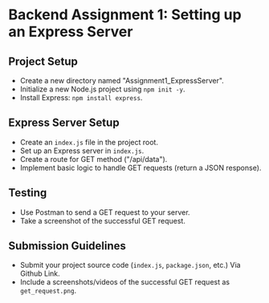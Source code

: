 # Backend Assignment 1: Setting up an Express Server

## Project Setup
- Create a new directory named "Assignment1_ExpressServer".
- Initialize a new Node.js project using `npm init -y`.
- Install Express: `npm install express`.

## Express Server Setup
- Create an `index.js` file in the project root.
- Set up an Express server in `index.js`.
- Create a route for GET method ("/api/data").
- Implement basic logic to handle GET requests (return a JSON response).

## Testing
- Use Postman to send a GET request to your server.
- Take a screenshot of the successful GET request.

## Submission Guidelines
- Submit your project source code (`index.js`, `package.json`, etc.) Via Github Link.
- Include a screenshots/videos of the successful GET request as `get_request.png`.
